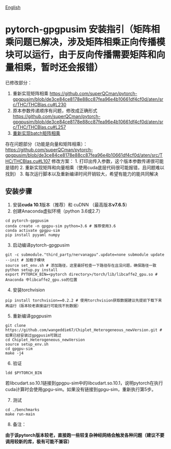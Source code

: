 [English](./README_en.md)
# pytorch-gpgpusim 安装指引（矩阵相乘问题已解决，涉及矩阵相乘正向传播模块可以运行，由于反向传播需要矩阵和向量相乘，暂时还会报错）

已修改部分：
  1. 重新实现矩阵相乘
  https://github.com/superQCman/pytorch-gpgpusim/blob/de3ce84ce8178e88cc87fea96e4b10661df4cf0d/aten/src/THC/THCBlas.cu#L230
  2. 原本参数传递顺序有问题，修改成正确形式
  https://github.com/superQCman/pytorch-gpgpusim/blob/de3ce84ce8178e88cc87fea96e4b10661df4cf0d/aten/src/THC/THCBlas.cu#L257
  3. [重新实现batch矩阵相乘](https://github.com/superQCman/pytorch-gpgpusim/blob/84d7413cf73c2a2604065adbf7118b729fe82123/aten/src/THC/THCBlas.cu#L457C1-L526C7)

存在问题部分（功能是向量和矩阵相乘）：
  https://github.com/superQCman/pytorch-gpgpusim/blob/de3ce84ce8178e88cc87fea96e4b10661df4cf0d/aten/src/THC/THCBlas.cu#L107
  修改方案：
    1. 打印出传入参数，这个版本参数传递很可能是错的
    2. 重新实现矩阵和向量相乘（使用cuda底层代码很可能报错，且问题难以找到）
    3. 每次运行脚本以及重新编译时间开销较大，希望有能力的能共同解决

## 安装步骤
1. 安装**cuda 10.1**版本（推荐）和 cuDNN （最高版本**v7.6.5**）
2. 创建Anaconda虚拟环境（python 3.6或2.7）
```shell
cd pytorch-gpgpusim
conda create -n gpgpu-sim python=3.6 # 推荐使用3.6
conda activate gpgpu-sim
pip install pyyaml numpy
```
3. 启动编译pytorch-gpgpusim
```shell
git -c submodule."third_party/nervanagpu".update=none submodule update --init # 加载子模块
source set_env.sh # 添加路径，这里最好检查一下路径存在且没问题，确保路径一致
python setup.py install
export PYTORCH_BIN=<pytorch directory>/torch/lib/libcaffe2_gpu.so # Anaconda 中libcaffe2_gpu.so的位置
```
4. 安装torchvision
```shell
pip install torchvision==0.2.2 # 使用torchvision获取数据建议先提前下载下来再运行（版本较老直接运行可能找不到数据）
```
5. 重新编译gpgpusim
```shell
git clone https://github.com/wangeddie67/Chiplet_Heterogeneous_newVersion.git # 如果已经安装过gpgpusim可跳过
cd Chiplet_Heterogeneous_newVersion
source setup_env.sh
cd gpgpu-sim
make -j4
```
6. 验证
```shell
ldd $PYTORCH_BIN
```
若libcudart.so.10.1链接到gpgpu-sim中的libcudart.so.10.1，说明pytorch在执行cuda计算时会使用gpgu-sim。如果没有链接到gpgu-sim，重新执行第5步。

7. 测试
```shell
cd ./benchmarks
make run-main
```

8. 备注：

**由于该pytorch版本较老，直接跑一些较复杂神经网络会触发各种问题（建议不要调用较新的库，极有可能不兼容）**
